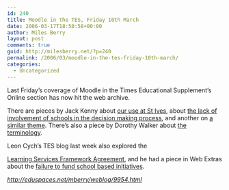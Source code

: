 ```yaml
---
id: 240
title: Moodle in the TES, Friday 10th March
date: 2006-03-17T18:50:58+00:00
author: Miles Berry
layout: post 
comments: true
guid: http://milesberry.net/?p=240
permalink: /2006/03/moodle-in-the-tes-friday-10th-march/
categories:
  - Uncategorized
---
```

Last Friday&#8217;s coverage of Moodle in the Times Educational Supplement&#8217;s Online section has now hit the web archive.

There are pieces by Jack Kenny about [our use at St Ives](http://www.tes.co.uk/search/story/?story_id=2206513), about [the lack of involvement of schools in the decision making process](http://www.tes.co.uk/search/story/?story_id=2206514), and another on [a similar theme](http://www.tes.co.uk/search/story/?story_id=2206498). There&#8217;s also a piece by Dorothy Walker about [the terminology](http://www.tes.co.uk/search/story/?story_id=2206511).
  
Leon Cych&#8217;s TES blog last week also explored the

[Learning Services Framework Agreement](http://www.tes.co.uk/blogs/blog.aspx?path=/ICT/&post=2202353), and he had a piece in Web Extras about the [failure to fund school based initiatives](http://www.tes.co.uk/2202023).

_<http://eduspaces.net/mberry/weblog/9954.html>_
